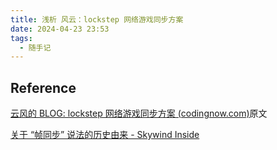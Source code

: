 ```yaml
---
title: 浅析 风云：lockstep 网络游戏同步方案
date: 2024-04-23 23:53
tags:
  - 随手记
---
```

## Reference

[云风的 BLOG: lockstep 网络游戏同步方案 (codingnow.com)](https://blog.codingnow.com/2018/08/lockstep.html)原文

[关于 “帧同步” 说法的历史由来 - Skywind Inside](https://www.skywind.me/blog/archives/2651)

